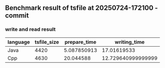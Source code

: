 ## Benchmark result of tsfile at 20250724-172100 - commit
### write and read result
| language | tsfile_size | prepare_time | writing_time | writing_speed | reading_time | reading_speed |
|----------|-------------|--------------|--------------|---------------|--------------|---------------|
| Java | 4420 | 5.087850913 | 17.01619533 | 11310146.443399295 | 11.655581713 | 30028531 |
| Cpp | 4630 | 20.044588 | 12.729640999999999 | 7627944.0 | 20.4031 | 12253039 |

